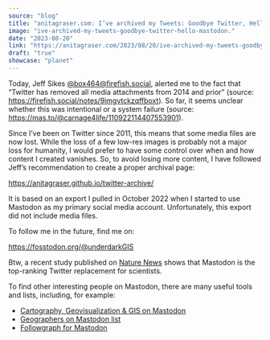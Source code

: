 ```yaml
---
source: "blog"
title: "anitagraser.com: I’ve archived my Tweets: Goodbye Twitter, Hello Mastodon"
image: "ive-archived-my-tweets-goodbye-twitter-hello-mastodon."
date: "2023-08-20"
link: "https://anitagraser.com/2023/08/20/ive-archived-my-tweets-goodbye-twitter-hello-mastodon/"
draft: "true"
showcase: "planet"
---
```


<p>Today, Jeff Sikes <a rel="noreferrer noopener" href="https://firefish.social/@box464" target="_blank">@box464@firefish.social</a>, alerted me to the fact that &#8220;Twitter has removed all media attachments from 2014 and prior&#8221; (source: <a href="https://firefish.social/notes/9imgvtckzqffboxt">https://firefish.social/notes/9imgvtckzqffboxt</a>). So far, it seems unclear whether this was intentional or a system failure (source: <a href="https://mas.to/@carnage4life/110922114407553901">https://mas.to/@carnage4life/110922114407553901</a>).</p>



<p>Since I&#8217;ve been on Twitter since 2011, this means that some media files are now lost. While the loss of a few low-res images is probably not a major loss for humanity, I would prefer to have some control over when and how content I created vanishes. So, to avoid losing more content, I have followed Jeff&#8217;s recommendation to create a proper archival page:</p>



<p><a href="https://anitagraser.github.io/twitter-archive/">https://anitagraser.github.io/twitter-archive/</a></p>



<p>It is based on an export I pulled in October 2022 when I started to use Mastodon as my primary social media account. Unfortunately, this export did not include media files. </p>



<p>To follow me in the future, find me on: </p>



<p><a href="https://fosstodon.org/@underdarkGIS">https://fosstodon.org/@underdarkGIS</a></p>



<p>Btw, a recent study published on <a href="https://www.nature.com/articles/d41586-023-02554-0?utm_source=press.coop">Nature News</a> shows that Mastodon is the top-ranking Twitter replacement for scientists. </p>



<p>To find other interesting people on Mastodon, there are many useful tools and lists, including, for example:</p>



<ul>
<li><a href="https://cartolab.at/cartography-on-mastodon/">Cartography, Geovisualization &amp; GIS on Mastodon</a></li>



<li><a href="https://lejun.codeberg.page/Mastodon-Geography/">Geographers on Mastodon list</a> </li>



<li><a href="https://followgraph.vercel.app">Followgraph for Mastodon</a></li>
</ul>
